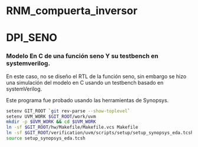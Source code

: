# RNM_compuerta_inversor

# DPI_SENO

### Modelo En C de una función seno Y su testbench en systemverilog.

En este caso, no se diseño el RTL de la función seno, sin embargo se hizo una simulación del modelo en C usando un testbench basado en systemVerilog.

Este programa fue probado usando las herramientas de Synopsys.

```bash
setenv GIT_ROOT `git rev-parse --show-toplevel`
setenv UVM_WORK $GIT_ROOT/work/uvm
mkdir -p $UVM_WORK && cd $UVM_WORK
ln -sf $GIT_ROOT/hw/Makefile/Makefile.vcs Makefile
ln -sf $GIT_ROOT/verification/uvm/scripts/setup/setup_synopsys_eda.tcsh
source setup_synopsys_eda.tcsh